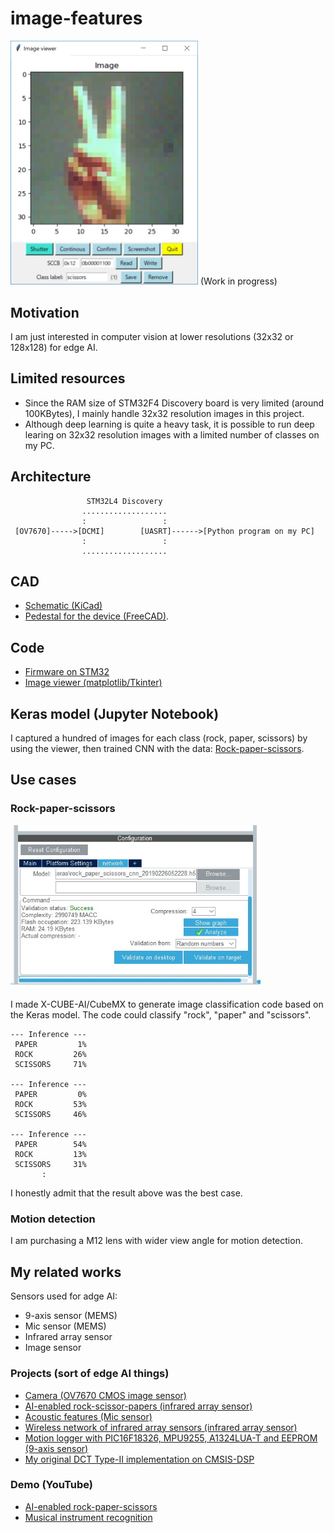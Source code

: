 # image-features

<img src="./doc/viewer.jpg" width=300>
(Work in progress)

## Motivation

I am just interested in computer vision at lower resolutions (32x32 or 128x128) for edge AI.

## Limited resources

- Since the RAM size of STM32F4 Discovery board is very limited (around 100KBytes), I mainly handle 32x32 resolution images in this project.
- Although deep learning is quite a heavy task, it is possible to run deep learing on 32x32 resolution images with a limited number of classes on my PC.

## Architecture


```
                 STM32L4 Discovery
                ...................
                :                 :
 [OV7670]----->[DCMI]        [UASRT]------>[Python program on my PC]
                :                 :
                ...................
```

## CAD

- [Schematic (KiCad)](https://github.com/araobp/image-features/blob/master/kicad/ov7670_expansion_board.pdf)
- [Pedestal for the device (FreeCAD)](./freecad).

## Code

- [Firmware on STM32](./stm32)
- [Image viewer (matplotlib/Tkinter)](./python)

## Keras model (Jupyter Notebook)

I captured a hundred of images for each class (rock, paper, scissors) by using the viewer, then trained CNN with the data: [Rock-paper-scissors](./keras/rock_paper_scissors_cnn.ipynb).

## Use cases

### Rock-paper-scissors

<img src="./doc/x-cube-ai.jpg" width=400>

I made X-CUBE-AI/CubeMX to generate image classification code based on the Keras model. The code could classify "rock", "paper" and "scissors".

```
--- Inference ---
 PAPER         1%
 ROCK         26%
 SCISSORS     71%

--- Inference ---
 PAPER         0%
 ROCK         53%
 SCISSORS     46%

--- Inference ---
 PAPER        54%
 ROCK         13%
 SCISSORS     31%
       :
```

I honestly admit that the result above was the best case.

### Motion detection

I am purchasing a M12 lens with wider view angle for motion detection.

## My related works

Sensors used for adge AI:
- 9-axis sensor (MEMS)
- Mic sensor (MEMS)
- Infrared array sensor
- Image sensor

### Projects (sort of edge AI things)

- [Camera (OV7670 CMOS image sensor)](https://github.com/araobp/stm32-mcu/blob/master/STM32F4-Discovery/Camera)
- [AI-enabled rock-scissor-papers (infrared array sensor)](https://github.com/araobp/stm32-mcu/tree/master/NUCLEO-F401RE/AI)
- [Acoustic features (Mic sensor)](https://github.com/araobp/acoustic-features)
- [Wireless network of infrared array sensors (infrared array sensor)](https://github.com/araobp/pic16f1-mcu/blob/master/TWELITE.md)
- [Motion logger with PIC16F18326, MPU9255, A1324LUA-T and EEPROM (9-axis sensor)](https://github.com/araobp/pic16f1-mcu/blob/master/MOTION_LOGGER.md)
- [My original DCT Type-II implementation on CMSIS-DSP](https://github.com/araobp/stm32-mcu/tree/master/NUCLEO-F401RE/DCT)

### Demo (YouTube)

- [AI-enabled rock-paper-scissors](https://www.youtube.com/watch?v=d6OYSllaVEs)
- [Musical instrument recognition](https://www.youtube.com/watch?v=wbkjt2Bl5TY)
